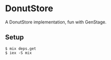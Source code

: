 # DonutStore

A DonutStore implementation, fun with GenStage.

## Setup

```
$ mix deps.get
$ iex -S mix
```
